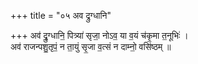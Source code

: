 +++
title = "०५ अव द्रुग्धानि"

+++
अव॑ द्रु॒ग्धानि॒ पित्र्या॑ सृजा॒ नोऽव॒ या व॒यं च॑कृ॒मा त॒नूभिः॑ ।  
अव॑ राजन्पशु॒तृपं॒ न ता॒युं सृ॒जा व॒त्सं न दाम्नो॒ वसि॑ष्ठम् ॥